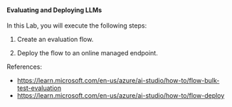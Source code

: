 #### Evaluating and Deploying LLMs

In this Lab, you will execute the following steps:

1) Create an evaluation flow.

2) Deploy the flow to an online managed endpoint.

References:
- https://learn.microsoft.com/en-us/azure/ai-studio/how-to/flow-bulk-test-evaluation
- https://learn.microsoft.com/en-us/azure/ai-studio/how-to/flow-deploy
